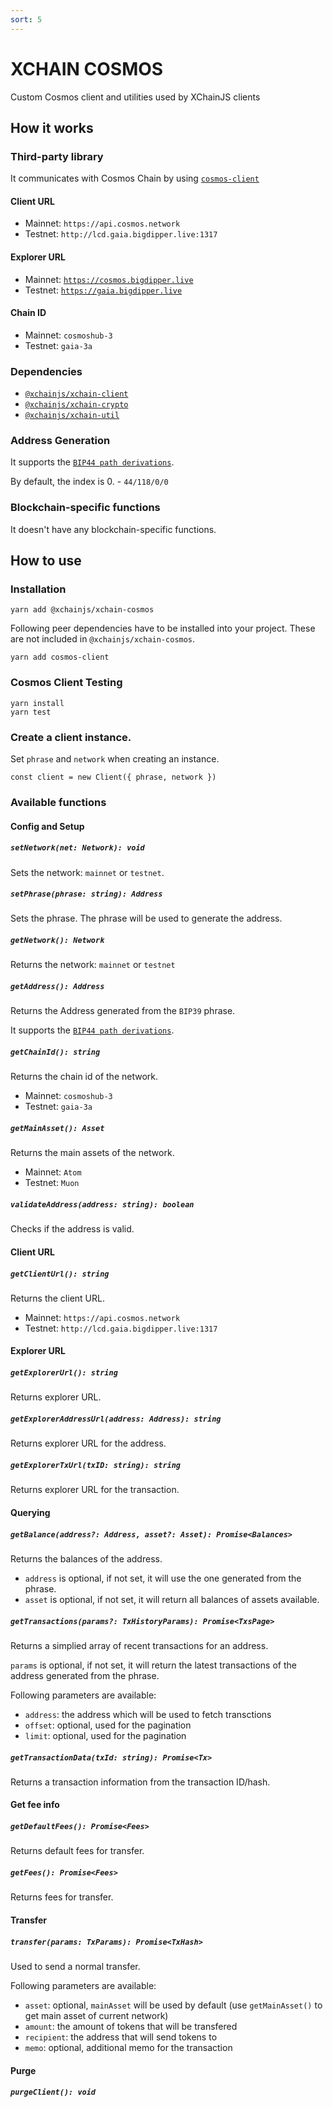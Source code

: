 ```yaml
---
sort: 5
---
```


# XCHAIN COSMOS

Custom Cosmos client and utilities used by XChainJS clients

## How it works

### Third-party library

It communicates with Cosmos Chain by using [`cosmos-client`](https://github.com/cosmos-client/cosmos-client-ts)

#### Client URL
* Mainnet: `https://api.cosmos.network`
* Testnet: `http://lcd.gaia.bigdipper.live:1317`

#### Explorer URL
* Mainnet: [`https://cosmos.bigdipper.live`](https://cosmos.bigdipper.live)
* Testnet: [`https://gaia.bigdipper.live`](https://gaia.bigdipper.live)

#### Chain ID
* Mainnet: `cosmoshub-3`
* Testnet: `gaia-3a`

### Dependencies

* [`@xchainjs/xchain-client`](https://github.com/xchainjs/xchainjs-lib/packages/xchain-client)
* [`@xchainjs/xchain-crypto`](https://github.com/xchainjs/xchainjs-lib/packages/xchain-crypto)
* [`@xchainjs/xchain-util`](https://github.com/xchainjs/xchainjs-lib/packages/xchain-util)

### Address Generation

It supports the [`BIP44 path derivations`](https://github.com/satoshilabs/slips/blob/master/slip-0044.md).

By default, the index is 0. - `44/118/0/0`

### Blockchain-specific functions

It doesn't have any blockchain-specific functions.

## How to use

### Installation

```
yarn add @xchainjs/xchain-cosmos
```

Following peer dependencies have to be installed into your project. These are not included in `@xchainjs/xchain-cosmos`.

```
yarn add cosmos-client
```

### Cosmos Client Testing

```
yarn install
yarn test
```

### Create a client instance.

Set `phrase` and `network` when creating an instance.

```
const client = new Client({ phrase, network })
```

### Available functions

#### Config and Setup

##### `setNetwork(net: Network): void`
Sets the network: `mainnet` or `testnet`.

##### `setPhrase(phrase: string): Address`
Sets the phrase. The phrase will be used to generate the address.

##### `getNetwork(): Network`
Returns the network: `mainnet` or `testnet`

##### `getAddress(): Address`
Returns the Address generated from the `BIP39` phrase.

It supports the [`BIP44 path derivations`](https://github.com/satoshilabs/slips/blob/master/slip-0044.md).

##### `getChainId(): string`
Returns the chain id of the network.

* Mainnet: `cosmoshub-3`
* Testnet: `gaia-3a`

##### `getMainAsset(): Asset`
Returns the main assets of the network.

* Mainnet: `Atom`
* Testnet: `Muon`

##### `validateAddress(address: string): boolean`
Checks if the address is valid.

#### Client URL

##### `getClientUrl(): string`
Returns the client URL.

* Mainnet: `https://api.cosmos.network`
* Testnet: `http://lcd.gaia.bigdipper.live:1317`

#### Explorer URL

##### `getExplorerUrl(): string`
Returns explorer URL.

##### `getExplorerAddressUrl(address: Address): string`
Returns explorer URL for the address.

##### `getExplorerTxUrl(txID: string): string`
Returns explorer URL for the transaction.

#### Querying

##### `getBalance(address?: Address, asset?: Asset): Promise<Balances>`
Returns the balances of the address.

* `address` is optional, if not set, it will use the one generated from the phrase.
* `asset` is optional, if not set, it will return all balances of assets available.

##### `getTransactions(params?: TxHistoryParams): Promise<TxsPage>`
Returns a simplied array of recent transactions for an address. 

`params` is optional, if not set, it will return the latest transactions of the address generated from the phrase.

Following parameters are available:
* `address`: the address which will be used to fetch transctions
* `offset`: optional, used for the pagination
* `limit`: optional, used for the pagination

##### `getTransactionData(txId: string): Promise<Tx>`
Returns a transaction information from the transaction ID/hash. 

#### Get fee info

##### `getDefaultFees(): Promise<Fees>`
Returns default fees for transfer.

##### `getFees(): Promise<Fees>`
Returns fees for transfer.

#### Transfer

##### `transfer(params: TxParams): Promise<TxHash>`
Used to send a normal transfer.

Following parameters are available:
* `asset`: optional, `mainAsset` will be used by default (use `getMainAsset()` to get main asset of current network)
* `amount`: the amount of tokens that will be transfered
* `recipient`: the address that will send tokens to
* `memo`: optional, additional memo for the transaction

#### Purge

##### `purgeClient(): void`
